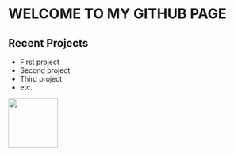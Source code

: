 # WELCOME TO MY GITHUB PAGE



## Recent Projects

- First project
- Second project
- Third project
- etc.



<img src="https://upload.wikimedia.org/wikipedia/commons/5/51/Mr._Smiley_Face.svg" width="100" height="100">

